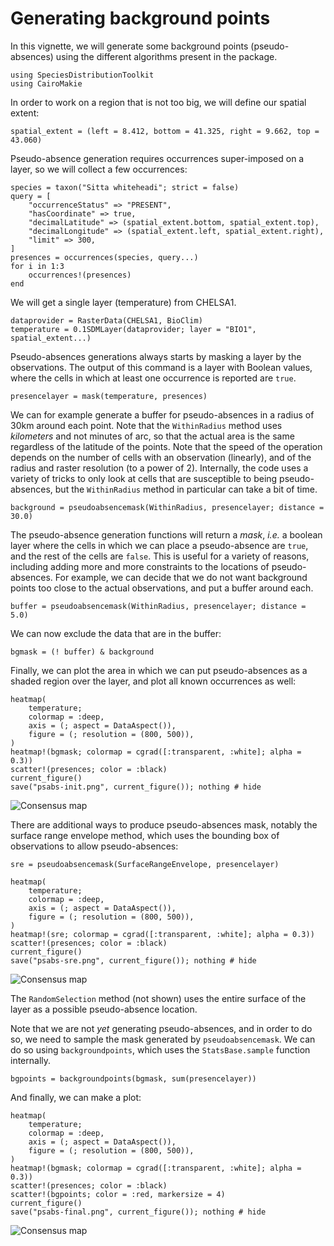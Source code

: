 # Generating background points

In this vignette, we will generate some background points (pseudo-absences)
using the different algorithms present in the package.

```@example 1
using SpeciesDistributionToolkit
using CairoMakie
```

In order to work on a region that is not too big, we will define our spatial
extent:

```@example 1
spatial_extent = (left = 8.412, bottom = 41.325, right = 9.662, top = 43.060)
```

Pseudo-absence generation requires occurrences super-imposed on a layer, so we
will collect a few occurrences:

```@example 1
species = taxon("Sitta whiteheadi"; strict = false)
query = [
    "occurrenceStatus" => "PRESENT",
    "hasCoordinate" => true,
    "decimalLatitude" => (spatial_extent.bottom, spatial_extent.top),
    "decimalLongitude" => (spatial_extent.left, spatial_extent.right),
    "limit" => 300,
]
presences = occurrences(species, query...)
for i in 1:3
    occurrences!(presences)
end
```

We will get a single layer (temperature) from CHELSA1.

```@example 1
dataprovider = RasterData(CHELSA1, BioClim)
temperature = 0.1SDMLayer(dataprovider; layer = "BIO1", spatial_extent...)
```

Pseudo-absences generations always starts by masking a layer by the
observations. The output of this command is a layer with Boolean values, where
the cells in which at least one occurrence is reported are `true`.

```@example 1
presencelayer = mask(temperature, presences)
```

We can for example generate a buffer for pseudo-absences in a radius of 30km
around each point. Note that the `WithinRadius` method uses *kilometers* and not
minutes of arc, so that the actual area is the same regardless of the latitude
of the points. Note that the speed of the operation depends on the number of
cells with an observation (linearly), and of the radius and raster resolution
(to a power of 2). Internally, the code uses a variety of tricks to only look at
cells that are susceptible to being pseudo-absences, but the `WithinRadius`
method in particular can take a bit of time.

```@example 1
background = pseudoabsencemask(WithinRadius, presencelayer; distance = 30.0)
```

The pseudo-absence generation functions will return a *mask*, *i.e.* a boolean
layer where the cells in which we can place a pseudo-absence are `true`, and the
rest of the cells are `false`. This is useful for a variety of reasons,
including adding more and more constraints to the locations of pseudo-absences.
For example, we can decide that we do not want background points too close to
the actual observations, and put a buffer around each.

```@example 1
buffer = pseudoabsencemask(WithinRadius, presencelayer; distance = 5.0)
```

We can now exclude the data that are in the buffer:

```@example 1
bgmask = (! buffer) & background
```

Finally, we can plot the area in which we can put pseudo-absences as a shaded region over
the layer, and plot all known occurrences as well:

```@example 1
heatmap(
    temperature;
    colormap = :deep,
    axis = (; aspect = DataAspect()),
    figure = (; resolution = (800, 500)),
)
heatmap!(bgmask; colormap = cgrad([:transparent, :white]; alpha = 0.3))
scatter!(presences; color = :black)
current_figure()
save("psabs-init.png", current_figure()); nothing # hide
```

![Consensus map](psabs-init.png)

There are additional ways to produce pseudo-absences mask, notably the surface range
envelope method, which uses the bounding box of observations to allow pseudo-absences:

```@example 1
sre = pseudoabsencemask(SurfaceRangeEnvelope, presencelayer)
```

```@example 1
heatmap(
    temperature;
    colormap = :deep,
    axis = (; aspect = DataAspect()),
    figure = (; resolution = (800, 500)),
)
heatmap!(sre; colormap = cgrad([:transparent, :white]; alpha = 0.3))
scatter!(presences; color = :black)
current_figure()
save("psabs-sre.png", current_figure()); nothing # hide
```

![Consensus map](psabs-sre.png)

The `RandomSelection` method (not shown) uses the entire surface of the layer as
a possible pseudo-absence location.

Note that we are not *yet* generating pseudo-absences, and in order to do so, we
need to sample the mask generated by `pseudoabsencemask`. We can do so using
`backgroundpoints`, which uses the `StatsBase.sample` function internally.

```@example 1
bgpoints = backgroundpoints(bgmask, sum(presencelayer))
```

And finally, we can make a plot:

```@example 1
heatmap(
    temperature;
    colormap = :deep,
    axis = (; aspect = DataAspect()),
    figure = (; resolution = (800, 500)),
)
heatmap!(bgmask; colormap = cgrad([:transparent, :white]; alpha = 0.3))
scatter!(presences; color = :black)
scatter!(bgpoints; color = :red, markersize = 4)
current_figure()
save("psabs-final.png", current_figure()); nothing # hide
```

![Consensus map](psabs-final.png)